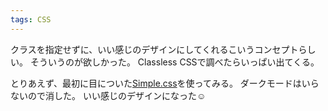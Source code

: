 ```yaml
---
tags: CSS
---
```


クラスを指定せずに、いい感じのデザインにしてくれるこいうコンセプトらしい。
そういうのが欲しかった。
Classless CSSで調べたらいっぱい出てくる。

とりあえず、最初に目についた[Simple.css](https://simplecss.org/)を使ってみる。
ダークモードはいらないので消した。
いい感じのデザインになった☺️
